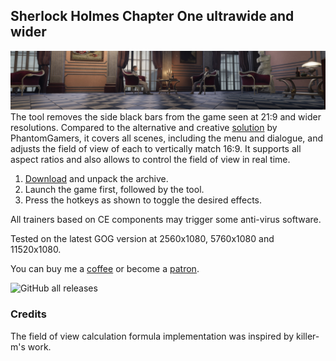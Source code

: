 ## Sherlock Holmes Chapter One ultrawide and wider
![](preview.jpg)
The tool removes the side black bars from the game seen at 21:9 and wider resolutions. Compared to the alternative and creative [solution](https://github.com/PhantomGamers/shco-wsf) by PhantomGamers, it covers all scenes, including the menu and dialogue, and adjusts the field of view of each to vertically match 16:9. It supports all aspect ratios and also allows to control the field of view in real time.

1. [Download](/../../releases) and unpack the archive.
2. Launch the game first, followed by the tool.
3. Press the hotkeys as shown to toggle the desired effects.

All trainers based on CE components may trigger some anti-virus software.

Tested on the latest GOG version at 2560x1080, 5760x1080 and 11520x1080.

You can buy me a [coffee](https://ko-fi.com/rozziroxx) or become a [patron](https://www.patreon.com/rozzi).

![GitHub all releases](https://img.shields.io/github/downloads/RoseTheFlower/SherlockHolmesCOUltrawide/total?style=flat-square)
### Credits
The field of view calculation formula implementation was inspired by killer-m's work.
